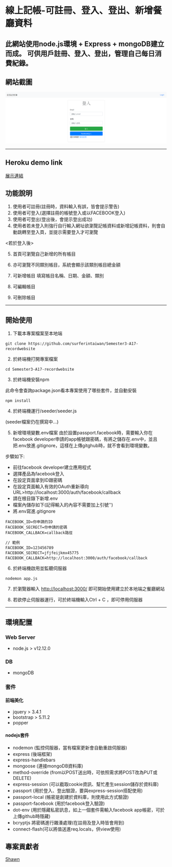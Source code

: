 # 線上記帳-可註冊、登入、登出、新增餐廳資料
此網站使用node.js環境 + Express + mongoDB建立而成。
可供用戶註冊、登入、登出，管理自己每日消費紀錄。
--
## 網站截圖
![網站截圖](https://raw.githubusercontent.com/surferintaiwan/Semester3-A17-recordwebsite/master/login-page.png)

---

## Heroku demo link
[展示連結](https://recordwebsite.herokuapp.com/user/login)


## 功能說明
1. 使用者可註冊(註冊時，資料輸入有誤，皆會提示警告)
2. 使用者可登入(選擇註冊的帳號登入或以FACEBOOK登入)
3. 使用者可登出(登出後，會提示登出成功)
4. 使用者若未登入則強行自行輸入網址欲瀏覽記帳資料或新增記帳資料，則會自動跳轉至登入頁，並提示需要登入才可瀏覽

<若於登入後>

5. 首頁可瀏覽自己新增的所有帳目
6. 亦可瀏覽不同類別帳目，系統會顯示該類別帳目總金額
7. 可新增帳目
填寫帳目名稱、日期、金額、類別

8. 可編輯帳目
9. 可刪除帳目
---

## 開始使用
1. 下載本專案檔案至本地端
```
git clone https://github.com/surferintaiwan/Semester3-A17-recordwebsite
```
2. 於終端機打開專案檔案
```
cd Semester3-A17-recordwebsite
```
3. 於終端機安裝npm

此命令會查詢package.json看本專案使用了哪些套件，並自動安裝
```
npm install
```
4. 於終端機運行/seeder/seeder.js

(seeder檔案仍在撰寫中...)

5. 新增環境變數.env檔案
由於設置passport.facebook時，需要輸入你在facebook developer申請的app帳號跟密碼，有將之儲存在.env中，並且把.env放進.gitignore，這樣在上傳gitghub時，就不會看到環境變數。

步驟如下:
 * 前往facebook developer建立應用程式
 * 選擇產品為facebook登入
 * 在設定頁面拿到ID跟密碼
 * 在設定頁面輸入有效的OAuth重新導向URL>http://localhost:3000/auth/facebook/callback
 * 請在根目錄下新增.env
 * 檔案內儲存如下(記得輸入的內容不需要加上引號'')
 * 將.env寫進.gitignore
```
FACEBOOK_ID=你申請的ID
FACEBOOK_SECRECT=你申請的密碼
FACEBOOK_CALLBACK=callback路徑
```

```
// 範例
FACEBOOK_ID=123456789
FACEBOOK_SECRECT=jfjfeijkmx45775
FACEBOOK_CALLBACK=http://localhost:3000/auth/facebook/callback
```

6. 於終端機啟用並監聽伺服器
```
nodemon app.js
```
7. 於瀏覽器輸入 [http://localhost:3000/](http://localhost:3000/) 即可開始使用建立於本地端之餐廳網站

8. 若欲停止伺服器運行，可於終端機輸入Ctrl + C ，即可停用伺服器
---

## 環境配置
### Web Server
* node.js > v12.12.0
### DB
* mongoDB

### 套件
#### 前端美化
* jquery > 3.4.1
* bootstrap > 5.11.2
* popper
#### nodejs套件
* nodemon (監控伺服器，當有檔案更新會自動重啟伺服器)
* express (後端框架)
* express-handlebars
* mongoose (連接mongoDB資料庫)
* method-override (from以POST送出時，可依照需求將POST改為PUT或DELETE)
* express-session (可以截取cookie資訊、幫忙產生session儲存於資料庫)
* passport (用於登入、登出驗證，要與express-session搭配使用)
* passport-local (帳密是創建於資料庫，則使用此方式驗證)
* passport-facebook (用於facebook登入驗證)
* dot-env (用於隱藏私密訊息，如上一個套件需輸入facebook app帳密，可於上傳github時隱藏)
* bcryptjs 將密碼進行雜湊處理(在註冊及登入時皆會用到)
* connect-flash(可以將值送進req.locals，供view使用)

## 專案貢獻者
[Shawn](https://github.com/surferintaiwan)


